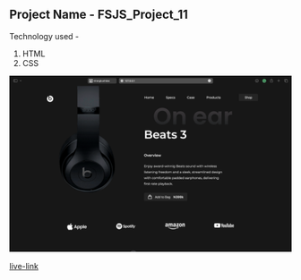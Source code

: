 ## Project Name - FSJS_Project_11

Technology used -
1. HTML
2. CSS

![Screenshot](./Screenshot%202023-01-17%20at%2010.46.46%20PM.png)

[live-link](https://lustrous-quokka-a5b4ff.netlify.app/)
